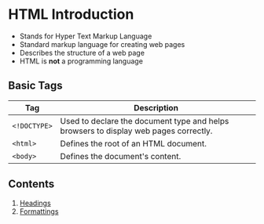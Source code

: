 # HTML Introduction
- Stands for Hyper Text Markup Language
- Standard markup language for creating web pages
- Describes the structure of a web page
- HTML is **not** a programming language

## Basic Tags
| Tag | Description |
| --- | --- |
| `<!DOCTYPE>` | Used to declare the document type and helps browsers to display web pages correctly. |
| `<html>` | Defines the root of an HTML document. |
| `<body>` | Defines the document's content. |

## Contents
1. [Headings](./02-html-headings.md)
3. [Formattings](./04-html-formatting.md)
